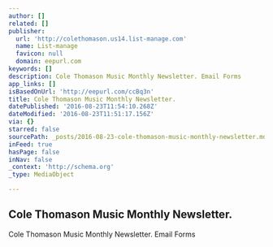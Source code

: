 ```yaml
---
author: []
related: []
publisher:
  url: 'http://colethomason.us14.list-manage.com'
  name: List-manage
  favicon: null
  domain: eepurl.com
keywords: []
description: Cole Thomason Music Monthly Newsletter. Email Forms
app_links: []
isBasedOnUrl: 'http://eepurl.com/ccBq3n'
title: Cole Thomason Music Monthly Newsletter.
datePublished: '2016-08-23T11:54:10.268Z'
dateModified: '2016-08-23T11:51:17.156Z'
via: {}
starred: false
sourcePath: _posts/2016-08-23-cole-thomason-music-monthly-newsletter.md
inFeed: true
hasPage: false
inNav: false
_context: 'http://schema.org'
_type: MediaObject

---
```

<article style=""><h1>Cole Thomason Music Monthly Newsletter.</h1><p>Cole Thomason Music Monthly Newsletter. Email Forms</p></article>